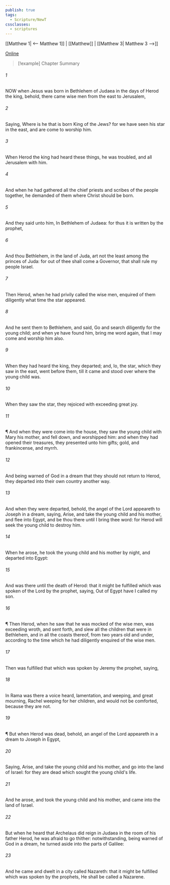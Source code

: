 ```yaml
---
publish: true
tags:
  - Scripture/NewT
cssclasses:
  - scriptures
---
```

[[Matthew 1| <-- Matthew 1]] | [[Matthew]] | [[Matthew 3| Matthew 3 -->]]

[Online](https://churchofjesuschrist.org/study/scriptures/nt/matt/2?lang=eng)

>[!example] Chapter Summary
>
###### 1
NOW when Jesus was born in Bethlehem of Judaea in the days of Herod the king, behold, there came wise men from the east to Jerusalem,
###### 2
Saying, Where is he that is born King of the Jews? for we have seen his star in the east, and are come to worship him.
###### 3
When Herod the king had heard these things, he was troubled, and all Jerusalem with him.
###### 4
And when he had gathered all the chief priests and scribes of the people together, he demanded of them where Christ should be born.
###### 5
And they said unto him, In Bethlehem of Judaea: for thus it is written by the prophet,
###### 6
And thou Bethlehem, in the land of Juda, art not the least among the princes of Juda: for out of thee shall come a Governor, that shall rule my people Israel.
###### 7
Then Herod, when he had privily called the wise men, enquired of them diligently what time the star appeared.
###### 8
And he sent them to Bethlehem, and said, Go and search diligently for the young child; and when ye have found him, bring me word again, that I may come and worship him also.
###### 9
When they had heard the king, they departed; and, lo, the star, which they saw in the east, went before them, till it came and stood over where the young child was.
###### 10
When they saw the star, they rejoiced with exceeding great joy.
###### 11
¶ And when they were come into the house, they saw the young child with Mary his mother, and fell down, and worshipped him: and when they had opened their treasures, they presented unto him gifts; gold, and frankincense, and myrrh.
###### 12
And being warned of God in a dream that they should not return to Herod, they departed into their own country another way.
###### 13
And when they were departed, behold, the angel of the Lord appeareth to Joseph in a dream, saying, Arise, and take the young child and his mother, and flee into Egypt, and be thou there until I bring thee word: for Herod will seek the young child to destroy him.
###### 14
When he arose, he took the young child and his mother by night, and departed into Egypt:
###### 15
And was there until the death of Herod: that it might be fulfilled which was spoken of the Lord by the prophet, saying, Out of Egypt have I called my son.
###### 16
¶ Then Herod, when he saw that he was mocked of the wise men, was exceeding wroth, and sent forth, and slew all the children that were in Bethlehem, and in all the coasts thereof, from two years old and under, according to the time which he had diligently enquired of the wise men.
###### 17
Then was fulfilled that which was spoken by Jeremy the prophet, saying,
###### 18
In Rama was there a voice heard, lamentation, and weeping, and great mourning, Rachel weeping for her children, and would not be comforted, because they are not.
###### 19
¶ But when Herod was dead, behold, an angel of the Lord appeareth in a dream to Joseph in Egypt,
###### 20
Saying, Arise, and take the young child and his mother, and go into the land of Israel: for they are dead which sought the young child's life.
###### 21
And he arose, and took the young child and his mother, and came into the land of Israel.
###### 22
But when he heard that Archelaus did reign in Judaea in the room of his father Herod, he was afraid to go thither: notwithstanding, being warned of God in a dream, he turned aside into the parts of Galilee:
###### 23
And he came and dwelt in a city called Nazareth: that it might be fulfilled which was spoken by the prophets, He shall be called a Nazarene.



